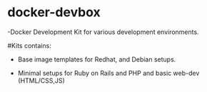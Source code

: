 # docker-devbox
-Docker Development Kit for various development environments. 

#Kits contains:

- Base image templates for Redhat, and Debian setups. 

- Minimal setups for Ruby on Rails and PHP and basic web-dev (HTML/CSS,JS)
